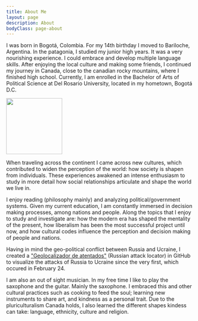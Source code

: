 ```yaml
---
title: About Me
layout: page
description: About
bodyClass: page-about
---
```


I was born in Bogotá, Colombia. For my 14th birthday I moved to Bariloche, Argentina. In the patagonia, I studied my junior high years. It was a very nourishing experience. I could embrace and develop multiple language skills. After enjoying the local culture and making some friends, I continued my journey in Canada, close to the canadian rocky mountains, where I finished high school. Currently, I am enrolled in the Bachelor of Arts of Political Science at Del Rosario University, located in my hometown, Bogotá D.C.

<img src='/images/Sof.png' width=150 aligned=center>

When traveling across the continent I came across new cultures, which contributed to widen the perception of the world: how society is shapen from individuals. These experiences awakened an intense enthusiasm to study in more detail how social relationships articulate and shape the world we live in.

I enjoy reading (philosophy mainly) and analyzing political/government systems. Given my current education, I am constantly immersed in decision making processes, among nations and people. Along the topics that I enjoy to study and investigate are: how the modern era has shaped the mentality of the present, how liberalism has been the most successful project until now, and how cultural codes influence the perception and decision making of people and nations.

Having in mind the geo-political conflict between Russia and Ucraine, I created a ["Geolocalizador de atentados"](https://github.com/Fiaojeda/geolocalizador) (Russian attack locator) in GitHub to visualize the attacks of Russia to Ucraine since the very first, which occured in February 24.

I am also an out of sight musician. In my free time I like to play the saxophone and the guitar. Mainly the saxophone. I embraced this and other cultural practices such as cooking to feed the soul; learning new instruments to share art, and kindness as a personal trait. Due to the pluriculturalism Canada holds, I also learned the different shapes kindess can take: language, ethnicity, culture and religion.
